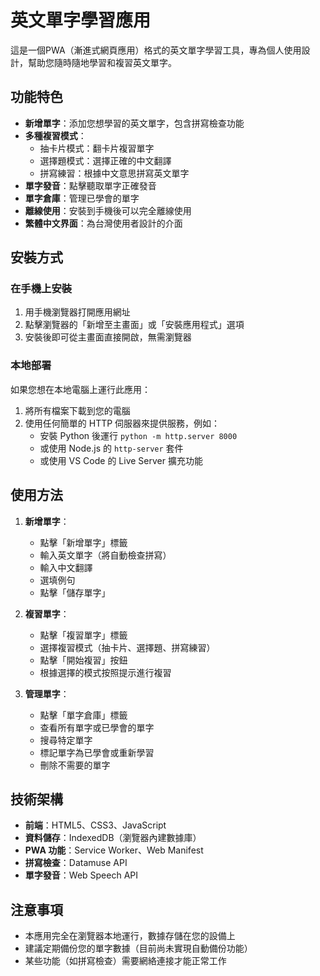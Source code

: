 # 英文單字學習應用

這是一個PWA（漸進式網頁應用）格式的英文單字學習工具，專為個人使用設計，幫助您隨時隨地學習和複習英文單字。

## 功能特色

- **新增單字**：添加您想學習的英文單字，包含拼寫檢查功能
- **多種複習模式**：
  - 抽卡片模式：翻卡片複習單字
  - 選擇題模式：選擇正確的中文翻譯
  - 拼寫練習：根據中文意思拼寫英文單字
- **單字發音**：點擊聽取單字正確發音
- **單字倉庫**：管理已學會的單字
- **離線使用**：安裝到手機後可以完全離線使用
- **繁體中文界面**：為台灣使用者設計的介面

## 安裝方式

### 在手機上安裝

1. 用手機瀏覽器打開應用網址
2. 點擊瀏覽器的「新增至主畫面」或「安裝應用程式」選項
3. 安裝後即可從主畫面直接開啟，無需瀏覽器

### 本地部署

如果您想在本地電腦上運行此應用：

1. 將所有檔案下載到您的電腦
2. 使用任何簡單的 HTTP 伺服器來提供服務，例如：
   - 安裝 Python 後運行 `python -m http.server 8000`
   - 或使用 Node.js 的 `http-server` 套件
   - 或使用 VS Code 的 Live Server 擴充功能

## 使用方法

1. **新增單字**：
   - 點擊「新增單字」標籤
   - 輸入英文單字（將自動檢查拼寫）
   - 輸入中文翻譯
   - 選填例句
   - 點擊「儲存單字」

2. **複習單字**：
   - 點擊「複習單字」標籤
   - 選擇複習模式（抽卡片、選擇題、拼寫練習）
   - 點擊「開始複習」按鈕
   - 根據選擇的模式按照提示進行複習

3. **管理單字**：
   - 點擊「單字倉庫」標籤
   - 查看所有單字或已學會的單字
   - 搜尋特定單字
   - 標記單字為已學會或重新學習
   - 刪除不需要的單字

## 技術架構

- **前端**：HTML5、CSS3、JavaScript
- **資料儲存**：IndexedDB（瀏覽器內建數據庫）
- **PWA 功能**：Service Worker、Web Manifest
- **拼寫檢查**：Datamuse API
- **單字發音**：Web Speech API

## 注意事項

- 本應用完全在瀏覽器本地運行，數據存儲在您的設備上
- 建議定期備份您的單字數據（目前尚未實現自動備份功能）
- 某些功能（如拼寫檢查）需要網絡連接才能正常工作 